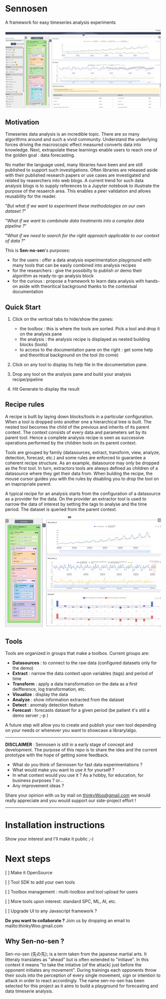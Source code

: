 # Sennosen
A framework for easy timeseries analysis experiments

![Overall View](https://github.com/H202Woo/sennosen/blob/main/img/Overall1.jpg "SNS")

## Motivation
Timeseries data analysis is an incredible topic. There are so many algorithms around and such a vivid community. Understand the underlying forces driving the macroscopic effect measured converts data into knowledge. Next, extrapolate these learnings enable users to reach one of the golden goal : data forecasting.

No matter the language used, many libraries have been and are still published to support such investigations. Often libraries are released aside with their published research papers or use cases are investigated and related by reaserchers into web blogs. A current trend for such data analysis blogs is to supply references to a Jupyter notebook to illustrate the purpose of the resaerch area. This enables a peer validation and allows reusability for the reader.

"_But what if we want to experiment these methodologies on our own dataset ?_"

"_What if we want to combinate data treatments into a complex data pipeline ?_"

"_What if we need to saerch for the right approach applicable to our context of data ?_"

This is **Sen-no-sen**'s purposes:
- for the users : offer a data analysis experimentation playground with many tools that can be easily combined into analysis recipes
- for the researchers : give the possibilty to publish or demo their algorithm as ready-to-go analysis block
- for the curious : propose a framework to learn data analysis with hands-on aside with theoritical background thanks to the contextual documentation

## Quick Start
1. Click on the vertical tabs to hide/show the panes:
    - the toolbox : this is where the tools are sorted. Pick a tool and drop it on the analysis pane
    - the analysis : the analysis recipe is displayed as nested building blocks (tools)
    - to access to the documentation pane on the right : get some help and theoritical background on the tool (to come)

2. Click on any tool to display its help file in the documentation pane.
3. Drop any tool on the analysis pane and build your analysis recipe/pipeline
4. Hit Generate to display the result

## Recipe rules
A recipe is built by laying down blocks/tools in a particular configuration. When a tool is dropped onto another one a hierarchical tree is built. The nested tool becomes the child of the previous and inherits of its parent context. The context consists of every data and parameters set by its parent tool. Hence a complete analysis recipe is seen as successive operations performed by the children tools on its parent context.

Tools are grouped by family (datasources, extract, transform, view, analyze, detection, forecast, etc.) and some rules are enforced to guarantee a coherent recipe structure. As an example, datasource may only be dropped as the first tool. In turn, extractors tools are always defined as children of a datasource where they get their data from.
When bulding the recipe, the mouse cursor  guides you with the rules by disabling you to drop the tool on an inapropriate parent.

A typical recipe for an analysis starts from the configuration of a datasource as a provider for the data. On the provider an extractor tool is used to narrow the data of interest by setting the tags to analyse and the time period. The dataset is queried from the parent context.

![](https://github.com/H202Woo/sennosen/blob/main/img/Silverkite%20forecasting%201.jpg "")

## Tools
Tools are organized in groups that make a toolbox. 
Current groups are:
- **Datasources** : to connect to the raw data (configured datasets only for the demo)
- **Extract** : narrow the data context upon variables (tags) and period of time
- **Transform** : apply a data transformation on the data as a first deifference, log transformation, etc.
- **Visualize** : display the data
- **Analyze** : show information extracted from the dataset
- **Detect** : anomaly detection feature 
- **Forecast** : forecasts dataset for a given period (be patient it's still a demo server ;-p )

A future step will allow you to create and publish your own tool depending on your needs or whenever you want to showcase a library/algo.

---
**DISCLAIMER** : Sennosen is still in a early stage of concept and development. The purpose of this repo is to share the idea and the current prototype with the hope of getting some feedback. 
- What do you think of Sennosen for fast data experimentations ?
- What would make you want to use it for yourself ?
- In what context would you use it ? As a hobby, for education, for business purposes ? or...
- Any improvement ideas ?

Share your opinion with us by mail on thinkyWoo@gmail.com we would really appreciate and you would support our side-project effort !

---

# Installation instructions
Show your interest and I'll make it public ;-)

# Next steps
[ ] Make it OpenSource

[ ] Tool SDK to add your own tools

[ ] Toolbox management : multi-toolbox and tool upload for users

[ ] More tools upon interest: standard SPC, ML, AI, etc.

[ ] Upgrade UI to any Javascript framework ?

**Do you want to collaborate ?** Join us by dropping an email to mailto:thinkyWoo.gmail.com

## Why Sen-no-sen ?

Sen-no-sen (先の先); is a term taken from the japanese martial arts. It litteraly translates as "ahead" but is often extended to "initiave". In this context it means "to take the intiative (of the attack) just before the opponent initiates any movement".
During trainings each opponents throw their souls into the perception of every single movement, sign or intention to attack in order to react accordingly. The name sen-no-sen has been selected for this project as it aims to build a playground for forecasting and data timeserie analysis.

